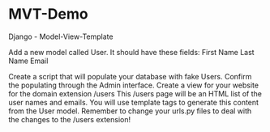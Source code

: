 # MVT-Demo
Django - Model-View-Template 

Add a new model called User. It should have these fields:
First Name
Last Name
Email
 
Create a script that will populate your database with fake Users.
Confirm the populating through the Admin interface.
Create a view for your website for the domain extension /users
This /users page will be an HTML list of the user names and emails.
You will use template tags to generate this content from the User model.
Remember to change your urls.py files to deal with the changes to the /users extension!


 
